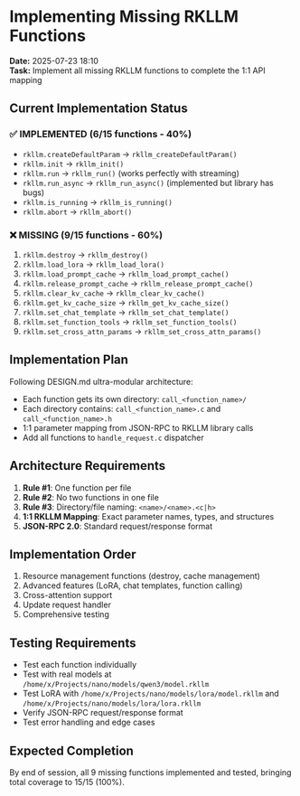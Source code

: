# Implementing Missing RKLLM Functions

**Date:** 2025-07-23 18:10  
**Task:** Implement all missing RKLLM functions to complete the 1:1 API mapping

## Current Implementation Status

### ✅ IMPLEMENTED (6/15 functions - 40%)
- `rkllm.createDefaultParam` → `rkllm_createDefaultParam()`
- `rkllm.init` → `rkllm_init()`
- `rkllm.run` → `rkllm_run()` (works perfectly with streaming)
- `rkllm.run_async` → `rkllm_run_async()` (implemented but library has bugs)
- `rkllm.is_running` → `rkllm_is_running()`
- `rkllm.abort` → `rkllm_abort()`

### ❌ MISSING (9/15 functions - 60%)
1. `rkllm.destroy` → `rkllm_destroy()`
2. `rkllm.load_lora` → `rkllm_load_lora()`
3. `rkllm.load_prompt_cache` → `rkllm_load_prompt_cache()`
4. `rkllm.release_prompt_cache` → `rkllm_release_prompt_cache()`
5. `rkllm.clear_kv_cache` → `rkllm_clear_kv_cache()`
6. `rkllm.get_kv_cache_size` → `rkllm_get_kv_cache_size()`
7. `rkllm.set_chat_template` → `rkllm_set_chat_template()`
8. `rkllm.set_function_tools` → `rkllm_set_function_tools()`
9. `rkllm.set_cross_attn_params` → `rkllm_set_cross_attn_params()`

## Implementation Plan

Following DESIGN.md ultra-modular architecture:
- Each function gets its own directory: `call_<function_name>/`
- Each directory contains: `call_<function_name>.c` and `call_<function_name>.h`
- 1:1 parameter mapping from JSON-RPC to RKLLM library calls
- Add all functions to `handle_request.c` dispatcher

## Architecture Requirements

1. **Rule #1**: One function per file
2. **Rule #2**: No two functions in one file  
3. **Rule #3**: Directory/file naming: `<name>/<name>.<c|h>`
4. **1:1 RKLLM Mapping**: Exact parameter names, types, and structures
5. **JSON-RPC 2.0**: Standard request/response format

## Implementation Order

1. Resource management functions (destroy, cache management)
2. Advanced features (LoRA, chat templates, function calling)
3. Cross-attention support
4. Update request handler
5. Comprehensive testing

## Testing Requirements

- Test each function individually
- Test with real models at `/home/x/Projects/nano/models/qwen3/model.rkllm`  
- Test LoRA with `/home/x/Projects/nano/models/lora/model.rkllm` and `/home/x/Projects/nano/models/lora/lora.rkllm`
- Verify JSON-RPC request/response format
- Test error handling and edge cases

## Expected Completion

By end of session, all 9 missing functions implemented and tested, bringing total coverage to 15/15 (100%).